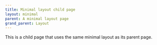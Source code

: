 ```yaml
---
title: Minimal layout child page
layout: minimal
parent: A minimal layout page
grand_parent: Layout
---
```


This is a child page that uses the same minimal layout as its parent page.
